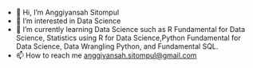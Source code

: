 - 👋 Hi, I’m Anggiyansah Sitompul
- 👀 I’m interested in Data Science
- 🌱 I’m currently learning Data Science such as R Fundamental for Data Science, Statistics using R for Data Science,Python Fundamental for Data Science, 
Data Wrangling Python, and Fundamental SQL.
- 📫 How to reach me anggiyansah.sitompul@gmail.com

<!---
giyansah/giyansah is a ✨ special ✨ repository because its `README.md` (this file) appears on your GitHub profile.
You can click the Preview link to take a look at your changes.
--->
